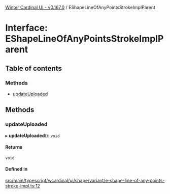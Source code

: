 [Winter Cardinal UI - v0.167.0](../index.md) / EShapeLineOfAnyPointsStrokeImplParent

# Interface: EShapeLineOfAnyPointsStrokeImplParent

## Table of contents

### Methods

- [updateUploaded](EShapeLineOfAnyPointsStrokeImplParent.md#updateuploaded)

## Methods

### updateUploaded

▸ **updateUploaded**(): `void`

#### Returns

`void`

#### Defined in

[src/main/typescript/wcardinal/ui/shape/variant/e-shape-line-of-any-points-stroke-impl.ts:12](https://github.com/winter-cardinal/winter-cardinal-ui/blob/v0.167.0/src/main/typescript/wcardinal/ui/shape/variant/e-shape-line-of-any-points-stroke-impl.ts#L12)
